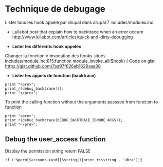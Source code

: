 # Technique de debugage

Lister tous les hook appelé par drupal 
dans drupal 7
includes/modules.inc


* Lullabot post that explain how to backtrace when an error occure
http://www.lullabot.com/articles/quick-and-dirty-debugging


* **Lister les différents hook appelés**

Changer la fonction d'invocation des hooks
situés 
includes/module.inc:815:function module_invoke_all($hook) {
Code on gist https://gist.github.com/7ae97f626eb1629aaa38

* **Lister les appels de fonction (backtrace)**
```
print "<pre>";
print_r(debug_backtrace());
print "</pre>";
```
To print the calling function without the arguments passsed from function to function 
```
print "<pre>";
print_r(debug_backtrace(DEBUG_BACKTRACE_IGNORE_ARGS));
print "</pre>";
```


## Debug the user_access function 

Display the permission string return FALSE   
```
if (!$perm[$account->uid][$string]){print_r($string . '<br>');}
```
